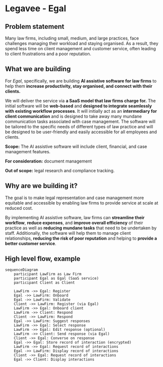 # Legavee - Egal

## Problem statement

Many law firms, including small, medium, and large practices, face challenges managing their workload and staying organised. As a result, they spend less time on client management and customer service, often leading to client frustrations and a poor reputation.

## What we are building

For *Egal*, specifically, we are building **AI assistive software for law firms** to help them **increase productivity, stay organised, and connect with their clients.**

We will deliver the service via **a SaaS model that law firms charge for.** The initial software will be **web-based** and **designed to integrate seamlessly with existing workflow processes**. It will initially act as an **intermediary for client communication** and is designed to take away many mundane communication tasks associated with case management. The software will be tailored to the specific needs of different types of law practice and will be designed to be user-friendly and easily accessible for all employees and clients.

**Scope:** The AI assistive software will include client, financial, and case management features.

**For consideration:** document management

**Out of scope:**  legal research and compliance tracking.

## Why are we building it?

The goal is to make legal representation and case management more equitable and accessible by enabling law firms to provide service at scale at reduced cost.

By implementing AI assistive software, law firms can **streamline their workflow**, **reduce expenses**, and **improve overall efficiency** of their practice as well as **reducing mundane tasks** that need to be undertaken by staff. Additionally, the software will help them to manage client relationships, **reducing the risk of poor reputation** and helping to **provide a better customer service**.

## High level flow, example

```mermaid
sequenceDiagram
    participant LawFirm as Law Firm
    participant Egal as Egal (SaaS service)
    participant Client as Client

    LawFirm ->> Egal: Register
    Egal ->> LawFirm: Onboard
    Egal ->> LawFirm: Validate
    Client ->> LawFirm: Register (via Egal)
    LawFirm ->> Egal: Onboard client
    LawFirm ->> Client: Respond
    Client ->> LawFirm: Respond
    Egal ->> LawFirm: Suggest responses
    LawFirm ->> Egal: Select response
    LawFirm ->> Egal: Edit response (optional)
    LawFirm ->> Client: Send response (via Egal)
    Client ->> Egal: Converse on response
    Egal ->> Egal: Store record of interaction (encrypted)
    LawFirm ->> Egal: Request record of interactions
    Egal ->> LawFirm: Display record of interactions
    Client ->> Egal: Request record of interactions
    Egal ->> Client: Display interactions
```
